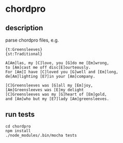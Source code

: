 # chordpro

## description

parse chordpro files, e.g.
```
{t:Greensleeves}
{st:Traditional}

A[Am]las, my [C]love, you [G]do me [Em]wrong,
to [Am]cast me off disc[E]ourteously.
For [Am]I have [C]loved you [G]well and [Em]long,
de[Am]lighting [E7]in your [Am]company.

[C]Greensleeves was [G]all my [Em]joy,
[Am]Greensleeves was [E]my delight
[C]Greensleeves was my [G]heart of [Em]gold,
and [Am]who but my [E7]lady [Am]greensleeves.
```



## run tests

```
cd chordpro
npm install
./node_modules/.bin/mocha tests
```

